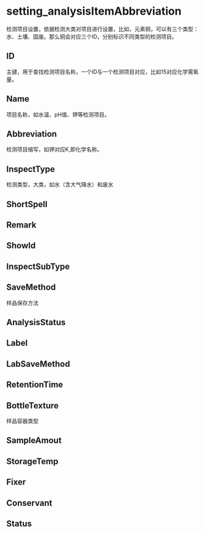 # setting_analysisItemAbbreviation
检测项目设置，依据检测大类对项目进行设置，比如，元素铜，可以有三个类型：水、土壤、固废。那么铜会对应三个ID，分别标识不同类型的检测项目。
## ID

主键，用于查找检测项目名称，一个ID与一个检测项目对应，比如15对应化学需氧量。

## Name
项目名称，如水温、pH值、钾等检测项目。
## Abbreviation
检测项目缩写，如钾对应K,即化学名称。
## InspectType
检测类型，大类，如水（含大气降水）和废水
## ShortSpell
## Remark
## ShowId
## InspectSubType
## SaveMethod
样品保存方法
## AnalysisStatus
## Label
## LabSaveMethod
## RetentionTime
## BottleTexture
样品容器类型
## SampleAmout
## StorageTemp
## Fixer
## Conservant
## Status
